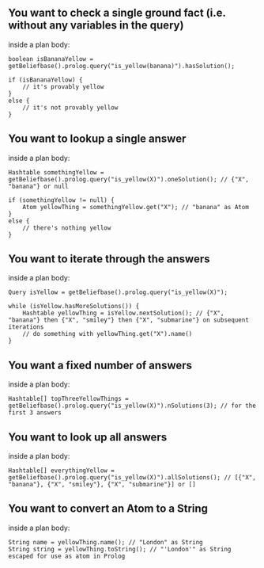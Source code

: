 You want to check a single ground fact (i.e. without any variables in the query)
--------------------------------------------------------------------------------

inside a plan body:

    boolean isBananaYellow = getBeliefbase().prolog.query("is_yellow(banana)").hasSolution();

    if (isBananaYellow) {
        // it's provably yellow
    }
    else {
        // it's not provably yellow
    }


You want to lookup a single answer
----------------------------------

inside a plan body:

    Hashtable somethingYellow = getBeliefbase().prolog.query("is_yellow(X)").oneSolution(); // {"X", "banana"} or null

    if (somethingYellow != null) {
        Atom yellowThing = somethingYellow.get("X"); // "banana" as Atom
    }
    else {
        // there's nothing yellow
    }


You want to iterate through the answers
---------------------------------------

inside a plan body:

    Query isYellow = getBeliefbase().prolog.query("is_yellow(X)");

    while (isYellow.hasMoreSolutions()) {
        Hashtable yellowThing = isYellow.nextSolution(); // {"X", "banana"} then {"X", "smiley"} then {"X", "submarine"} on subsequent iterations
        // do something with yellowThing.get("X").name()
    }


You want a fixed number of answers
----------------------------------

inside a plan body:

    Hashtable[] topThreeYellowThings = getBeliefbase().prolog.query("is_yellow(X)").nSolutions(3); // for the first 3 answers


You want to look up all answers
--------------------------------

inside a plan body:

    Hashtable[] everythingYellow = getBeliefbase().prolog.query("is_yellow(X)").allSolutions(); // [{"X", "banana"}, {"X", "smiley"}, {"X", "submarine"}] or []


You want to convert an Atom to a String
---------------------------------------

inside a plan body:

    String name = yellowThing.name(); // "London" as String
    String string = yellowThing.toString(); // "'London'" as String escaped for use as atom in Prolog

